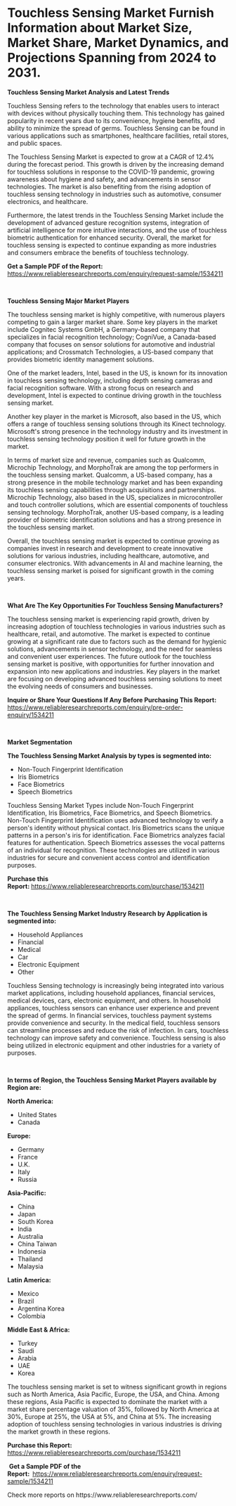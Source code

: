 <p><h1>Touchless Sensing Market Furnish Information about Market Size, Market Share, Market Dynamics, and Projections Spanning from 2024 to 2031.</h1></p><p><strong>Touchless Sensing Market Analysis and Latest Trends</strong></p>
<p><p>Touchless Sensing refers to the technology that enables users to interact with devices without physically touching them. This technology has gained popularity in recent years due to its convenience, hygiene benefits, and ability to minimize the spread of germs. Touchless Sensing can be found in various applications such as smartphones, healthcare facilities, retail stores, and public spaces.</p><p>The Touchless Sensing Market is expected to grow at a CAGR of 12.4% during the forecast period. This growth is driven by the increasing demand for touchless solutions in response to the COVID-19 pandemic, growing awareness about hygiene and safety, and advancements in sensor technologies. The market is also benefiting from the rising adoption of touchless sensing technology in industries such as automotive, consumer electronics, and healthcare.</p><p>Furthermore, the latest trends in the Touchless Sensing Market include the development of advanced gesture recognition systems, integration of artificial intelligence for more intuitive interactions, and the use of touchless biometric authentication for enhanced security. Overall, the market for touchless sensing is expected to continue expanding as more industries and consumers embrace the benefits of touchless technology.</p></p>
<p><strong>Get a Sample PDF of the Report:&nbsp;</strong> <a href="https://www.reliableresearchreports.com/enquiry/request-sample/1534211">https://www.reliableresearchreports.com/enquiry/request-sample/1534211</a></p>
<p>&nbsp;</p>
<p><strong>Touchless Sensing Major Market Players</strong></p>
<p><p>The touchless sensing market is highly competitive, with numerous players competing to gain a larger market share. Some key players in the market include Cognitec Systems GmbH, a Germany-based company that specializes in facial recognition technology; CogniVue, a Canada-based company that focuses on sensor solutions for automotive and industrial applications; and Crossmatch Technologies, a US-based company that provides biometric identity management solutions.</p><p>One of the market leaders, Intel, based in the US, is known for its innovation in touchless sensing technology, including depth sensing cameras and facial recognition software. With a strong focus on research and development, Intel is expected to continue driving growth in the touchless sensing market.</p><p>Another key player in the market is Microsoft, also based in the US, which offers a range of touchless sensing solutions through its Kinect technology. Microsoft's strong presence in the technology industry and its investment in touchless sensing technology position it well for future growth in the market.</p><p>In terms of market size and revenue, companies such as Qualcomm, Microchip Technology, and MorphoTrak are among the top performers in the touchless sensing market. Qualcomm, a US-based company, has a strong presence in the mobile technology market and has been expanding its touchless sensing capabilities through acquisitions and partnerships. Microchip Technology, also based in the US, specializes in microcontroller and touch controller solutions, which are essential components of touchless sensing technology. MorphoTrak, another US-based company, is a leading provider of biometric identification solutions and has a strong presence in the touchless sensing market.</p><p>Overall, the touchless sensing market is expected to continue growing as companies invest in research and development to create innovative solutions for various industries, including healthcare, automotive, and consumer electronics. With advancements in AI and machine learning, the touchless sensing market is poised for significant growth in the coming years.</p></p>
<p>&nbsp;</p>
<p><strong>What Are The Key Opportunities For Touchless Sensing Manufacturers?</strong></p>
<p><p>The touchless sensing market is experiencing rapid growth, driven by increasing adoption of touchless technologies in various industries such as healthcare, retail, and automotive. The market is expected to continue growing at a significant rate due to factors such as the demand for hygienic solutions, advancements in sensor technology, and the need for seamless and convenient user experiences. The future outlook for the touchless sensing market is positive, with opportunities for further innovation and expansion into new applications and industries. Key players in the market are focusing on developing advanced touchless sensing solutions to meet the evolving needs of consumers and businesses.</p></p>
<p><strong>Inquire or Share Your Questions If Any Before Purchasing This Report:</strong> <a href="https://www.reliableresearchreports.com/enquiry/pre-order-enquiry/1534211">https://www.reliableresearchreports.com/enquiry/pre-order-enquiry/1534211</a></p>
<p>&nbsp;</p>
<p><strong>Market Segmentation</strong></p>
<p><strong>The Touchless Sensing Market Analysis by types is segmented into:</strong></p>
<p><ul><li>Non-Touch Fingerprint Identification</li><li>Iris Biometrics</li><li>Face Biometrics</li><li>Speech Biometrics</li></ul></p>
<p><p>Touchless Sensing Market Types include Non-Touch Fingerprint Identification, Iris Biometrics, Face Biometrics, and Speech Biometrics. Non-Touch Fingerprint Identification uses advanced technology to verify a person's identity without physical contact. Iris Biometrics scans the unique patterns in a person's iris for identification. Face Biometrics analyzes facial features for authentication. Speech Biometrics assesses the vocal patterns of an individual for recognition. These technologies are utilized in various industries for secure and convenient access control and identification purposes.</p></p>
<p><strong>Purchase this Report:&nbsp;</strong><a href="https://www.reliableresearchreports.com/purchase/1534211">https://www.reliableresearchreports.com/purchase/1534211</a></p>
<p>&nbsp;</p>
<p><strong>The Touchless Sensing Market Industry Research by Application is segmented into:</strong></p>
<p><ul><li>Household Appliances</li><li>Financial</li><li>Medical</li><li>Car</li><li>Electronic Equipment</li><li>Other</li></ul></p>
<p><p>Touchless Sensing technology is increasingly being integrated into various market applications, including household appliances, financial services, medical devices, cars, electronic equipment, and others. In household appliances, touchless sensors can enhance user experience and prevent the spread of germs. In financial services, touchless payment systems provide convenience and security. In the medical field, touchless sensors can streamline processes and reduce the risk of infection. In cars, touchless technology can improve safety and convenience. Touchless sensing is also being utilized in electronic equipment and other industries for a variety of purposes.</p></p>
<p>&nbsp;</p>
<p><strong>In terms of Region, the Touchless Sensing Market Players available by Region are:</strong></p>
<p>
    <p> <strong> North America: </strong>
        <ul>
            <li>United States</li>
            <li>Canada</li>
        </ul>
        </p> 
    <p> <strong> Europe: </strong>
        <ul>
            <li>Germany</li>
            <li>France</li>
            <li>U.K.</li>
            <li>Italy</li>
            <li>Russia</li>
        </ul>
        </p> 
    <p> <strong> Asia-Pacific: </strong>
        <ul>
            <li>China</li>
            <li>Japan</li>
            <li>South Korea</li>
            <li>India</li>
            <li>Australia</li>
            <li>China Taiwan</li>
            <li>Indonesia</li>
            <li>Thailand</li>
            <li>Malaysia</li>
        </ul>
        </p> 
    <p> <strong> Latin America: </strong>
        <ul>
            <li>Mexico</li>
            <li>Brazil</li>
            <li>Argentina Korea</li>
            <li>Colombia</li>
        </ul>
        </p> 
    <p> <strong> Middle East & Africa: </strong>
        <ul>
            <li>Turkey</li>
            <li>Saudi</li>
            <li>Arabia</li>
            <li>UAE</li>
            <li>Korea</li>
        </ul>
    </p>
    </p>
<p><p>The touchless sensing market is set to witness significant growth in regions such as North America, Asia Pacific, Europe, the USA, and China. Among these regions, Asia Pacific is expected to dominate the market with a market share percentage valuation of 35%, followed by North America at 30%, Europe at 25%, the USA at 5%, and China at 5%. The increasing adoption of touchless sensing technologies in various industries is driving the market growth in these regions.</p></p>
<p><strong>Purchase this Report: </strong><a href="https://www.reliableresearchreports.com/purchase/1534211">https://www.reliableresearchreports.com/purchase/1534211</a></p>
<p>&nbsp;<strong>Get a Sample PDF of the Report:&nbsp;&nbsp;</strong><a href="https://www.reliableresearchreports.com/enquiry/request-sample/1534211">https://www.reliableresearchreports.com/enquiry/request-sample/1534211</a></p>
<p><strong></strong></p>
<p>Check more reports on https://www.reliableresearchreports.com/</p>